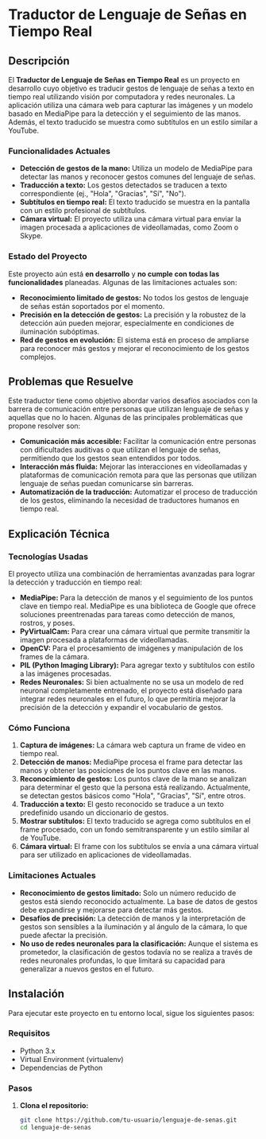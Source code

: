# Traductor de Lenguaje de Señas en Tiempo Real

## Descripción

El **Traductor de Lenguaje de Señas en Tiempo Real** es un proyecto en desarrollo cuyo objetivo es traducir gestos de lenguaje de señas a texto en tiempo real utilizando visión por computadora y redes neuronales. La aplicación utiliza una cámara web para capturar las imágenes y un modelo basado en MediaPipe para la detección y el seguimiento de las manos. Además, el texto traducido se muestra como subtítulos en un estilo similar a YouTube.

### Funcionalidades Actuales
- **Detección de gestos de la mano:** Utiliza un modelo de MediaPipe para detectar las manos y reconocer gestos comunes del lenguaje de señas.
- **Traducción a texto:** Los gestos detectados se traducen a texto correspondiente (ej., "Hola", "Gracias", "Sí", "No").
- **Subtítulos en tiempo real:** El texto traducido se muestra en la pantalla con un estilo profesional de subtítulos.
- **Cámara virtual:** El proyecto utiliza una cámara virtual para enviar la imagen procesada a aplicaciones de videollamadas, como Zoom o Skype.

### Estado del Proyecto
Este proyecto aún está **en desarrollo** y **no cumple con todas las funcionalidades** planeadas. Algunas de las limitaciones actuales son:
- **Reconocimiento limitado de gestos:** No todos los gestos de lenguaje de señas están soportados por el momento.
- **Precisión en la detección de gestos:** La precisión y la robustez de la detección aún pueden mejorar, especialmente en condiciones de iluminación subóptimas.
- **Red de gestos en evolución:** El sistema está en proceso de ampliarse para reconocer más gestos y mejorar el reconocimiento de los gestos complejos.

## Problemas que Resuelve

Este traductor tiene como objetivo abordar varios desafíos asociados con la barrera de comunicación entre personas que utilizan lenguaje de señas y aquellas que no lo hacen. Algunas de las principales problemáticas que propone resolver son:

- **Comunicación más accesible:** Facilitar la comunicación entre personas con dificultades auditivas o que utilizan el lenguaje de señas, permitiendo que los gestos sean entendidos por todos.
- **Interacción más fluida:** Mejorar las interacciones en videollamadas y plataformas de comunicación remota para que las personas que utilizan lenguaje de señas puedan comunicarse sin barreras.
- **Automatización de la traducción:** Automatizar el proceso de traducción de los gestos, eliminando la necesidad de traductores humanos en tiempo real.

## Explicación Técnica

### Tecnologías Usadas

El proyecto utiliza una combinación de herramientas avanzadas para lograr la detección y traducción en tiempo real:

- **MediaPipe:** Para la detección de manos y el seguimiento de los puntos clave en tiempo real. MediaPipe es una biblioteca de Google que ofrece soluciones preentrenadas para tareas como detección de manos, rostros, y poses.
- **PyVirtualCam:** Para crear una cámara virtual que permite transmitir la imagen procesada a plataformas de videollamadas.
- **OpenCV:** Para el procesamiento de imágenes y manipulación de los frames de la cámara.
- **PIL (Python Imaging Library):** Para agregar texto y subtítulos con estilo a las imágenes procesadas.
- **Redes Neuronales:** Si bien actualmente no se usa un modelo de red neuronal completamente entrenado, el proyecto está diseñado para integrar redes neuronales en el futuro, lo que permitiría mejorar la precisión de la detección y expandir el vocabulario de gestos.

### Cómo Funciona

1. **Captura de imágenes:** La cámara web captura un frame de video en tiempo real.
2. **Detección de manos:** MediaPipe procesa el frame para detectar las manos y obtener las posiciones de los puntos clave en las manos.
3. **Reconocimiento de gestos:** Los puntos clave de la mano se analizan para determinar el gesto que la persona está realizando. Actualmente, se detectan gestos básicos como "Hola", "Gracias", "Sí", entre otros.
4. **Traducción a texto:** El gesto reconocido se traduce a un texto predefinido usando un diccionario de gestos.
5. **Mostrar subtítulos:** El texto traducido se agrega como subtítulos en el frame procesado, con un fondo semitransparente y un estilo similar al de YouTube.
6. **Cámara virtual:** El frame con los subtítulos se envía a una cámara virtual para ser utilizado en aplicaciones de videollamadas.

### Limitaciones Actuales

- **Reconocimiento de gestos limitado:** Solo un número reducido de gestos está siendo reconocido actualmente. La base de datos de gestos debe expandirse y mejorarse para detectar más gestos.
- **Desafíos de precisión:** La detección de manos y la interpretación de gestos son sensibles a la iluminación y al ángulo de la cámara, lo que puede afectar la precisión.
- **No uso de redes neuronales para la clasificación:** Aunque el sistema es prometedor, la clasificación de gestos todavía no se realiza a través de redes neuronales profundas, lo que limitará su capacidad para generalizar a nuevos gestos en el futuro.

## Instalación

Para ejecutar este proyecto en tu entorno local, sigue los siguientes pasos:

### Requisitos

- Python 3.x
- Virtual Environment (virtualenv)
- Dependencias de Python

### Pasos

1. **Clona el repositorio:**
   ```bash
   git clone https://github.com/tu-usuario/lenguaje-de-senas.git
   cd lenguaje-de-senas
